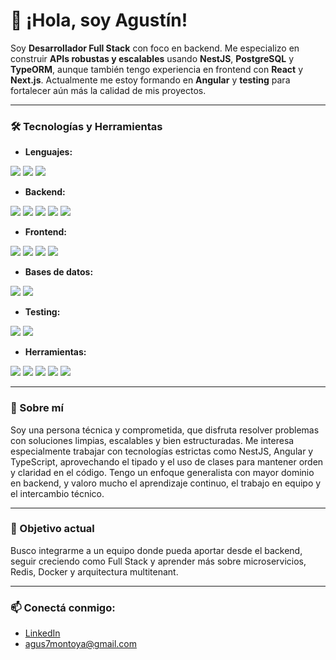 # 👋 ¡Hola, soy Agustín!

Soy **Desarrollador Full Stack** con foco en backend. Me especializo en construir **APIs robustas y escalables** usando **NestJS**, **PostgreSQL** y **TypeORM**, aunque también tengo experiencia en frontend con **React** y **Next.js**. Actualmente me estoy formando en **Angular** y **testing** para fortalecer aún más la calidad de mis proyectos.

---

### 🛠️ Tecnologías y Herramientas
- **Lenguajes:**
<p align="left">
  <!-- Lenguajes -->
  <img src="https://img.shields.io/badge/TypeScript-3178C6?style=for-the-badge&logo=typescript&logoColor=white" />
  <img src="https://img.shields.io/badge/JavaScript-F7DF1E?style=for-the-badge&logo=javascript&logoColor=black" />
  <img src="https://img.shields.io/badge/Java-007396?style=for-the-badge&logo=java&logoColor=white" />
</p>

- **Backend:**
<p align="left">
  <!-- Backend -->
  <img src="https://img.shields.io/badge/Node.js-339933?style=for-the-badge&logo=node.js&logoColor=white" />
  <img src="https://img.shields.io/badge/Express-000000?style=for-the-badge&logo=express&logoColor=white" />
  <img src="https://img.shields.io/badge/NestJS-E0234E?style=for-the-badge&logo=nestjs&logoColor=white" />
  <img src="https://img.shields.io/badge/TypeORM-000000?style=for-the-badge&logo=typeorm&logoColor=white" />
  <img src="https://img.shields.io/badge/Mongoose-880000?style=for-the-badge&logo=mongoose&logoColor=white" />
</p>

- **Frontend:**
<p align="left">
  <!-- Frontend -->
  <img src="https://img.shields.io/badge/React-20232A?style=for-the-badge&logo=react&logoColor=61DAFB" />
  <img src="https://img.shields.io/badge/Next.js-000000?style=for-the-badge&logo=nextdotjs&logoColor=white" />
  <img src="https://img.shields.io/badge/Angular-DD0031?style=for-the-badge&logo=angular&logoColor=white" />
  <img src="https://img.shields.io/badge/React Router-CA4245?style=for-the-badge&logo=reactrouter&logoColor=white" />
</p>

- **Bases de datos:**
<p align="left">
  <!-- Bases de datos -->
  <img src="https://img.shields.io/badge/PostgreSQL-4169E1?style=for-the-badge&logo=postgresql&logoColor=white" />
  <img src="https://img.shields.io/badge/MongoDB-4EA94B?style=for-the-badge&logo=mongodb&logoColor=white" />
</p>

- **Testing:**
<p align="left">
  <!-- Testing -->
  <img src="https://img.shields.io/badge/Jest-C21325?style=for-the-badge&logo=jest&logoColor=white" />
  <img src="https://img.shields.io/badge/Jasmine-8A4182?style=for-the-badge&logo=jasmine&logoColor=white" />
</p>

- **Herramientas:**
<p align="left">
  <!-- Herramientas -->
  <img src="https://img.shields.io/badge/Git-F05032?style=for-the-badge&logo=git&logoColor=white" />
  <img src="https://img.shields.io/badge/Docker-2496ED?style=for-the-badge&logo=docker&logoColor=white" />
  <img src="https://img.shields.io/badge/Cloudinary-333333?style=for-the-badge&logo=cloudinary&logoColor=white" />
  <img src="https://img.shields.io/badge/Slack-4A154B?style=for-the-badge&logo=slack&logoColor=white" />
  <img src="https://img.shields.io/badge/Postman-FF6C37?style=for-the-badge&logo=postman&logoColor=white" />
</p>

---

### 👤 Sobre mí
Soy una persona técnica y comprometida, que disfruta resolver problemas con soluciones limpias, escalables y bien estructuradas. Me interesa especialmente trabajar con tecnologías estrictas como NestJS, Angular y TypeScript, aprovechando el tipado y el uso de clases para mantener orden y claridad en el código. Tengo un enfoque generalista con mayor dominio en backend, y valoro mucho el aprendizaje continuo, el trabajo en equipo y el intercambio técnico.

---

### 🎯 Objetivo actual
Busco integrarme a un equipo donde pueda aportar desde el backend, seguir creciendo como Full Stack y aprender más sobre microservicios, Redis, Docker y arquitectura multitenant.

---

### 📫 Conectá conmigo:
- [LinkedIn](https://www.linkedin.com/in/agustin-montoya-26083031a)  
- [agus7montoya@gmail.com](mailto:agus7montoya@gmail.com)
